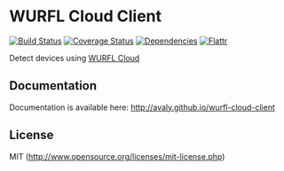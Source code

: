 # WURFL Cloud Client

[![Build Status](https://img.shields.io/travis/avaly/wurfl-cloud-client/master.svg?style=flat-square)](https://travis-ci.org/avaly/wurfl-cloud-client)
[![Coverage Status](https://img.shields.io/coveralls/avaly/wurfl-cloud-client/master.svg?style=flat-square)](https://coveralls.io/r/avaly/wurfl-cloud-client)
[![Dependencies](https://img.shields.io/david/avaly/wurfl-cloud-client.svg?style=flat-square)](https://david-dm.org/avaly/wurfl-cloud-client)
[![Flattr](http://api.flattr.com/button/flattr-badge-large.png)](https://flattr.com/submit/auto?user_id=avaly&url=https://github.com/avaly/wurfl-cloud-client&title=wurfl-cloud-client&language=&tags=github&category=software)

Detect devices using [WURFL Cloud](http://www.scientiamobile.com/cloud)

## Documentation

Documentation is available here: http://avaly.github.io/wurfl-cloud-client

## License

MIT (http://www.opensource.org/licenses/mit-license.php)
